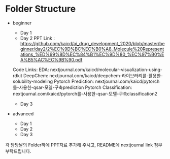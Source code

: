 # Folder Structure
- beginner
  - Day 1
  - Day 2 
   PPT Link : https://github.com/kaicd/ai_drug_development_2020/blob/master/beginner/day2/2%EC%9D%BC%EC%B0%A8_Molecule%20Representations_%ED%99%8D%EC%84%B1%EC%9D%80_%EC%97%B0%EA%B5%AC%EC%9B%90.pdf
   
   Code Links:
    EDA: nextjournal.com/kaicd/molecular-visualization-using-rdkit
    DeepChem: nextjournal.com/kaicd/deepchem-라이브러리를-활용한-solubility-modeling
    Pytorch Prediction: nextjournal.com/kaicd/pytorch를-사용한-qsar-모델-구축prediction
    Pytorch Classification: nextjournal.com/kaicd/pytorch를-사용한-qsar-모델-구축classification2
  - Day 3
- advanced
  - Day 1
  - Day 2
  - Day 3

각 담당날의 Folder하에 PPT자료 추가해 주시고, README에 nextjournal link 첨부 부탁드립니다. 
